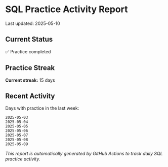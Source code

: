 # SQL Practice Activity Report

Last updated: 2025-05-10

## Current Status

✅ Practice completed

## Practice Streak

**Current streak:** 15 days

## Recent Activity

Days with practice in the last week:

```
2025-05-03
2025-05-04
2025-05-05
2025-05-06
2025-05-07
2025-05-08
2025-05-09
```

*This report is automatically generated by GitHub Actions to track daily SQL practice activity.*
